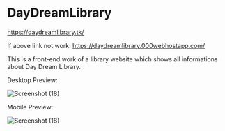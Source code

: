 # DayDreamLibrary
https://daydreamlibrary.tk/

If above link not work:
https://daydreamlibrary.000webhostapp.com/

This is a front-end work of a library website which shows all informations about Day Dream Library.

Desktop Preview:

![Screenshot (18)](https://user-images.githubusercontent.com/85684143/190978095-8b4599d0-674c-4c03-8e0c-0b74fe621fa3.png)


Mobile Preview:

![Screenshot (18)](https://user-images.githubusercontent.com/85684143/190979177-44076c0b-17da-495e-a807-686ef299e954.png)
